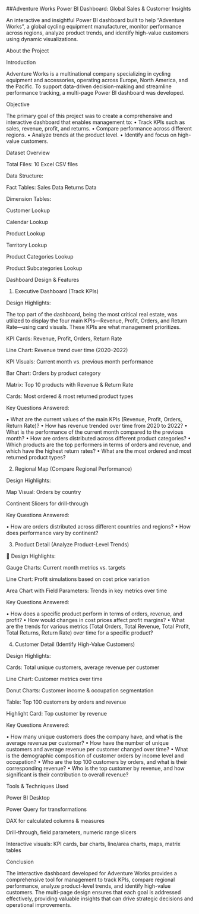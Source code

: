 ##Adventure Works Power BI Dashboard: Global Sales & Customer Insights

An interactive and insightful Power BI dashboard built to help “Adventure Works”, a global cycling equipment manufacturer, monitor performance across regions, analyze product trends, and identify high-value customers using dynamic visualizations.

About the Project

Introduction

Adventure Works is a multinational company specializing in cycling equipment and accessories, operating across Europe, North America, and the Pacific. To support data-driven decision-making and streamline performance tracking, a multi-page Power BI dashboard was developed.

Objective

The primary goal of this project was to create a comprehensive and interactive dashboard that enables management to:
• Track KPIs such as sales, revenue, profit, and returns.
• Compare performance across different regions.
• Analyze trends at the product level.
• Identify and focus on high-value customers.

Dataset Overview

Total Files: 10 Excel CSV files

Data Structure:

Fact Tables:
Sales Data
Returns Data

Dimension Tables:

Customer Lookup

Calendar Lookup

Product Lookup

Territory Lookup

Product Categories Lookup

Product Subcategories Lookup

Dashboard Design & Features

1. Executive Dashboard (Track KPIs)
   
 Design Highlights:
 
The top part of the dashboard, being the most critical real estate, was utilized to display the four main KPIs—Revenue, Profit, Orders, and Return Rate—using card visuals. These KPIs are what management prioritizes.

KPI Cards: Revenue, Profit, Orders, Return Rate

Line Chart: Revenue trend over time (2020–2022)

KPI Visuals: Current month vs. previous month performance

Bar Chart: Orders by product category

Matrix: Top 10 products with Revenue & Return Rate

Cards: Most ordered & most returned product types

Key Questions Answered:

• What are the current values of the main KPIs (Revenue, Profit, Orders, Return Rate)?
• How has revenue trended over time from 2020 to 2022?
• What is the performance of the current month compared to the previous month?
• How are orders distributed across different product categories?
• Which products are the top performers in terms of orders and revenue, and which have the highest return rates?
• What are the most ordered and most returned product types?

2. Regional Map (Compare Regional Performance)
   
 Design Highlights:

Map Visual: Orders by country

Continent Slicers for drill-through

Key Questions Answered:

• How are orders distributed across different countries and regions?
• How does performance vary by continent?

3. Product Detail (Analyze Product-Level Trends)
   
🔧 Design Highlights:

Gauge Charts: Current month metrics vs. targets

Line Chart: Profit simulations based on cost price variation

Area Chart with Field Parameters: Trends in key metrics over time

Key Questions Answered:

• How does a specific product perform in terms of orders, revenue, and profit?
• How would changes in cost prices affect profit margins?
• What are the trends for various metrics (Total Orders, Total Revenue, Total Profit, Total Returns, Return Rate) over time for a specific product?

4. Customer Detail (Identify High-Value Customers)
   
 Design Highlights:

Cards: Total unique customers, average revenue per customer

Line Chart: Customer metrics over time

Donut Charts: Customer income & occupation segmentation

Table: Top 100 customers by orders and revenue

Highlight Card: Top customer by revenue

Key Questions Answered:

• How many unique customers does the company have, and what is the average revenue per customer?
• How have the number of unique customers and average revenue per customer changed over time?
• What is the demographic composition of customer orders by income level and occupation?
• Who are the top 100 customers by orders, and what is their corresponding revenue?
• Who is the top customer by revenue, and how significant is their contribution to overall revenue?

Tools & Techniques Used

Power BI Desktop

Power Query for transformations

DAX for calculated columns & measures

Drill-through, field parameters, numeric range slicers

Interactive visuals: KPI cards, bar charts, line/area charts, maps, matrix tables

Conclusion

The interactive dashboard developed for Adventure Works provides a comprehensive tool for management to track KPIs, compare regional performance, analyze product-level trends, and identify high-value customers. The multi-page design ensures that each goal is addressed effectively, providing valuable insights that can drive strategic decisions and operational improvements.
